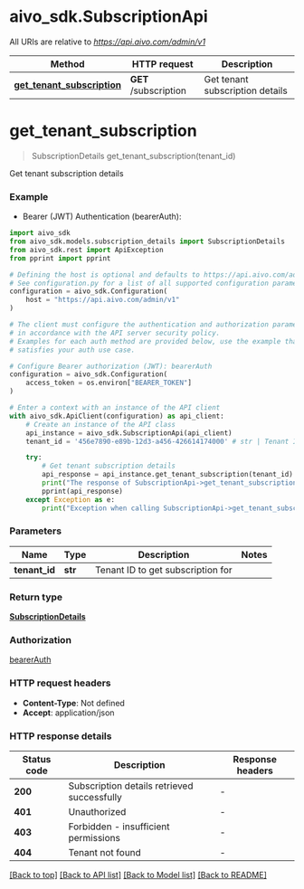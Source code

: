 # aivo_sdk.SubscriptionApi

All URIs are relative to *<https://api.aivo.com/admin/v1>*

Method | HTTP request | Description
------------- | ------------- | -------------
[**get_tenant_subscription**](SubscriptionApi.md#get_tenant_subscription) | **GET** /subscription | Get tenant subscription details

# **get_tenant_subscription**
>
> SubscriptionDetails get_tenant_subscription(tenant_id)

Get tenant subscription details

### Example

* Bearer (JWT) Authentication (bearerAuth):

```python
import aivo_sdk
from aivo_sdk.models.subscription_details import SubscriptionDetails
from aivo_sdk.rest import ApiException
from pprint import pprint

# Defining the host is optional and defaults to https://api.aivo.com/admin/v1
# See configuration.py for a list of all supported configuration parameters.
configuration = aivo_sdk.Configuration(
    host = "https://api.aivo.com/admin/v1"
)

# The client must configure the authentication and authorization parameters
# in accordance with the API server security policy.
# Examples for each auth method are provided below, use the example that
# satisfies your auth use case.

# Configure Bearer authorization (JWT): bearerAuth
configuration = aivo_sdk.Configuration(
    access_token = os.environ["BEARER_TOKEN"]
)

# Enter a context with an instance of the API client
with aivo_sdk.ApiClient(configuration) as api_client:
    # Create an instance of the API class
    api_instance = aivo_sdk.SubscriptionApi(api_client)
    tenant_id = '456e7890-e89b-12d3-a456-426614174000' # str | Tenant ID to get subscription for

    try:
        # Get tenant subscription details
        api_response = api_instance.get_tenant_subscription(tenant_id)
        print("The response of SubscriptionApi->get_tenant_subscription:\n")
        pprint(api_response)
    except Exception as e:
        print("Exception when calling SubscriptionApi->get_tenant_subscription: %s\n" % e)
```

### Parameters

Name | Type | Description  | Notes
------------- | ------------- | ------------- | -------------
 **tenant_id** | **str**| Tenant ID to get subscription for |

### Return type

[**SubscriptionDetails**](SubscriptionDetails.md)

### Authorization

[bearerAuth](../README.md#bearerAuth)

### HTTP request headers

* **Content-Type**: Not defined
* **Accept**: application/json

### HTTP response details

| Status code | Description | Response headers |
|-------------|-------------|------------------|
**200** | Subscription details retrieved successfully |  -  |
**401** | Unauthorized |  -  |
**403** | Forbidden - insufficient permissions |  -  |
**404** | Tenant not found |  -  |

[[Back to top]](#) [[Back to API list]](../README.md#documentation-for-api-endpoints) [[Back to Model list]](../README.md#documentation-for-models) [[Back to README]](../README.md)
